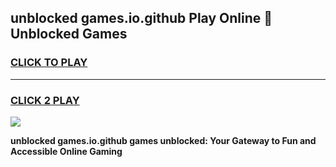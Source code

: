
## unblocked games.io.github Play Online 👋 Unblocked Games
<h3>
<a href="https://premium.freeplayer.one?title=unblocked_games.io.github&ref=19F">CLICK TO PLAY</a></h3>
<hr>

<h3>
<a href="https://premium.freeplayer.one?title=unblocked_games.io.github&ref=19F">CLICK 2 PLAY</a>
  
</h3>

<a href="https://premium.freeplayer.one?title=unblocked_games.io.github&ref=19F"><img src="https://clearcache.store/games.png"></a>


**unblocked games.io.github games unblocked: Your Gateway to Fun and Accessible Online Gaming**
